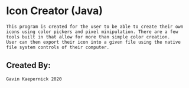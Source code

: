# Icon Creator (Java)
	This program is created for the user to be able to create their own icons using color pickers and pixel minipulation. There are a few tools built in that allow for more than simple color creation.
	User can then export their icon into a given file using the native file system controls of their computer.

## Created By:
	Gavin Kaepernick 2020
